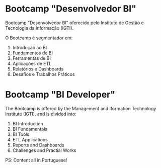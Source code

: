 # Bootcamp "Desenvolvedor BI"
Bootcamp "Desenvolvedor BI" oferecido pelo Instituto de Gestão e Tecnologia da Informação (IGTI).

O Bootcamp é segmentador em:
1. Introdução ao BI
2. Fundamentos de BI
3. Ferramentas de BI
4. Aplicações de ETL
5. Relatórios e Dashboards
6. Desafios e Trabalhos Práticos

# Bootcamp "BI Developer"
The Bootcamp is offered by the Management and Iformation Technology Institute (IGTI), and is divided into:
1. BI Introduction
2. BI Fundamentals
3. BI Tools
4. ETL Applications
5. Reports and Dashboards
6. Challenges and Practial Works

PS: Content all in Portuguese!
